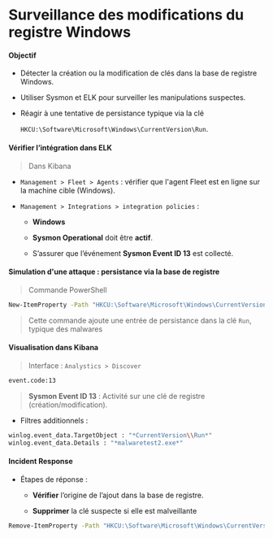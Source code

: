 # Surveillance des modifications du registre Windows

#### Objectif

- Détecter la création ou la modification de clés dans la base de registre Windows.

- Utiliser Sysmon et ELK pour surveiller les manipulations suspectes.

- Réagir à une tentative de persistance typique via la clé

  `HKCU:\Software\Microsoft\Windows\CurrentVersion\Run`.

#### Vérifier l’intégration dans ELK

> Dans Kibana

- `Management > Fleet > Agents` : vérifier que l'agent Fleet est en ligne sur la machine cible (Windows).

- `Management > Integrations > integration policies` :

  - **Windows**

  - **Sysmon Operational** doit être **actif**.

  - S’assurer que l’événement **Sysmon Event ID 13** est collecté.

#### Simulation d'une attaque : persistance via la base de registre

> Commande PowerShell

```sh
New-ItemProperty -Path "HKCU:\Software\Microsoft\Windows\CurrentVersion\Run" -Name "MalwareTest2" -Value "C:\malwaretest2.exe"
```

> Cette commande ajoute une entrée de persistance dans la clé `Run`, typique des malwares

#### Visualisation dans Kibana

> Interface : `Analystics > Discover`

```sh
event.code:13
```

> **Sysmon Event ID 13** : Activité sur une clé de registre (création/modification).

- Filtres additionnels :

```sh
winlog.event_data.TargetObject : "*CurrentVersion\\Run*"
winlog.event_data.Details : "*malwaretest2.exe*"
```

#### Incident Response

- Étapes de réponse :

  - **Vérifier** l’origine de l’ajout dans la base de registre.

  - **Supprimer** la clé suspecte si elle est malveillante

```sh
Remove-ItemProperty -Path "HKCU:\Software\Microsoft\Windows\CurrentVersion\Run" -Name "MalwareTest2"
```